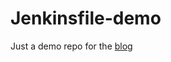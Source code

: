 # Jenkinsfile-demo
Just a demo repo for the [blog](https://blog.wannafly.vip/2016/07/30/jenkins2-0-%E4%BB%8Eci%E5%88%B0cd/)
